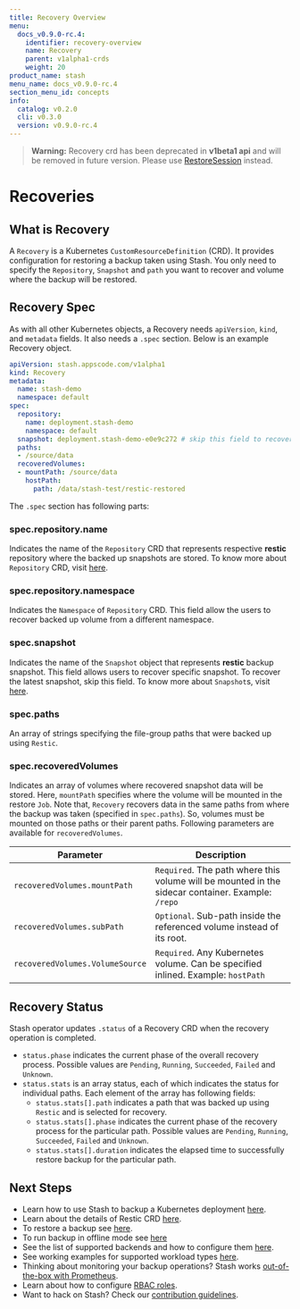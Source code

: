 ```yaml
---
title: Recovery Overview
menu:
  docs_v0.9.0-rc.4:
    identifier: recovery-overview
    name: Recovery
    parent: v1alpha1-crds
    weight: 20
product_name: stash
menu_name: docs_v0.9.0-rc.4
section_menu_id: concepts
info:
  catalog: v0.2.0
  cli: v0.3.0
  version: v0.9.0-rc.4
---
```


>**Warning:** Recovery crd has been deprecated in **v1beta1 api** and will be removed in future version. Please use [RestoreSession](/docs/v0.9.0-rc.4/concepts/crds/restoresession) instead.

# Recoveries

## What is Recovery

A `Recovery` is a Kubernetes `CustomResourceDefinition` (CRD). It provides configuration for restoring a backup taken using Stash. You only need to specify the `Repository`, `Snapshot` and `path` you want to recover and volume where the backup will be restored.

## Recovery Spec

As with all other Kubernetes objects, a Recovery needs `apiVersion`, `kind`, and `metadata` fields. It also needs a `.spec` section. Below is an example Recovery object.

```yaml
apiVersion: stash.appscode.com/v1alpha1
kind: Recovery
metadata:
  name: stash-demo
  namespace: default
spec:
  repository:
    name: deployment.stash-demo
    namespace: default
  snapshot: deployment.stash-demo-e0e9c272 # skip this field to recover latest snapshot
  paths:
  - /source/data
  recoveredVolumes:
  - mountPath: /source/data
    hostPath:
      path: /data/stash-test/restic-restored
```

The `.spec` section has following parts:

### spec.repository.name

Indicates the name of the `Repository` CRD that represents respective **restic** repository where the backed up snapshots are stored. To know more about `Repository` CRD, visit [here](/docs/v0.9.0-rc.4/concepts/crds/repository).

### spec.repository.namespace

Indicates the `Namespace` of `Repository` CRD. This field allow the users to recover backed up volume from a different namespace.

### spec.snapshot

Indicates the name of the `Snapshot` object that represents **restic** backup snapshot. This field allows users to recover specific snapshot. To recover the latest snapshot, skip this field. To know more about `Snapshot`s, visit [here](/docs/v0.9.0-rc.4/concepts/crds/snapshot).

### spec.paths

An array of strings specifying the file-group paths that were backed up using `Restic`.

### spec.recoveredVolumes

Indicates an array of volumes where recovered snapshot data will be stored. Here, `mountPath` specifies where the volume will be mounted in the restore `Job`. Note that, `Recovery` recovers data in the same paths from where the backup was taken (specified in `spec.paths`). So, volumes must be mounted on those paths or their parent paths. Following parameters are available for `recoveredVolumes`.

| Parameter                       | Description                                                                                       |
|---------------------------------|---------------------------------------------------------------------------------------------------|
| `recoveredVolumes.mountPath`    | `Required`. The path where this volume will be mounted in the sidecar container. Example: `/repo` |
| `recoveredVolumes.subPath`      | `Optional`. Sub-path inside the referenced volume instead of its root.                            |
| `recoveredVolumes.VolumeSource` | `Required`. Any Kubernetes volume. Can be specified inlined. Example: `hostPath`                  |

## Recovery Status

Stash operator updates `.status` of a Recovery CRD when the recovery operation is completed.

 - `status.phase` indicates the current phase of the overall recovery process. Possible values are `Pending`, `Running`, `Succeeded`, `Failed` and `Unknown`.
 - `status.stats` is an array status, each of which indicates the status for individual paths. Each element of the array has following fields:
   - `status.stats[].path` indicates a path that was backed up using `Restic` and is selected for recovery.
   - `status.stats[].phase` indicates the current phase of the recovery process for the particular path. Possible values are `Pending`, `Running`, `Succeeded`, `Failed` and `Unknown`.
   - `status.stats[].duration` indicates the elapsed time to successfully restore backup for the particular path.

## Next Steps

- Learn how to use Stash to backup a Kubernetes deployment [here](/docs/v0.9.0-rc.4/guides/v1alpha1/backup).
- Learn about the details of Restic CRD [here](/docs/v0.9.0-rc.4/concepts/crds/v1alpha1/restic).
- To restore a backup see [here](/docs/v0.9.0-rc.4/guides/v1alpha1/restore).
- To run backup in offline mode see [here](/docs/v0.9.0-rc.4/guides/v1alpha1/offline_backup)
- See the list of supported backends and how to configure them [here](/docs/v0.9.0-rc.4/guides/v1alpha1/backends/overview).
- See working examples for supported workload types [here](/docs/v0.9.0-rc.4/guides/v1alpha1/workloads).
- Thinking about monitoring your backup operations? Stash works [out-of-the-box with Prometheus](/docs/v0.9.0-rc.4/guides/v1alpha1/monitoring/overview).
- Learn about how to configure [RBAC roles](/docs/v0.9.0-rc.4/guides/v1alpha1/rbac).
- Want to hack on Stash? Check our [contribution guidelines](/docs/v0.9.0-rc.4/CONTRIBUTING).
